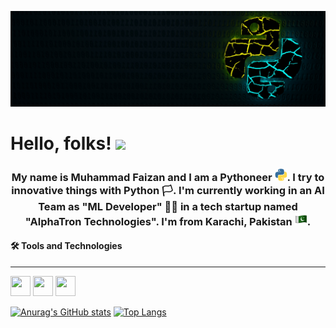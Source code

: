 <!--
### Hi there 👋
-->
![python cover img](resources/python-4785225.jpg)
# Hello, folks! <img src="https://raw.githubusercontent.com/MartinHeinz/MartinHeinz/master/wave.gif" width="30px">
<h3 align='center'>My name is Muhammad Faizan and I am a Pythoneer <img height="20" width="20" src="resources/giphy.gif">. I try to innovative things with Python 🏳️. I'm currently working in an AI Team as "ML Developer" 👨‍💻 in a tech startup named "AlphaTron Technologies". I'm from Karachi, Pakistan <img height="20" width="20" src="resources/pakistan.png">.</h3>

#### 🛠️ Tools and Technologies
----
<img height="32" width="32" src="https://unpkg.com/simple-icons@v4/icons/tensorflow.svg" />
<img height="32" width="32" src="https://unpkg.com/simple-icons@v4/icons/keras.svg" />
<img height="32" width="32" src="https://unpkg.com/simple-icons@v4/icons/python.svg" />

[![Anurag's GitHub stats](https://github-readme-stats.vercel.app/api?username=qfaizan401&show_icons=true)](https://github.com/anuraghazra/github-readme-stats)
[![Top Langs](https://github-readme-stats.vercel.app/api/top-langs/?username=qfaizan401&layout=compact)](https://github.com/anuraghazra/github-readme-stats)




<!--
**qfaizan401/qfaizan401** is a ✨ _special_ ✨ repository because its `README.md` (this file) appears on your GitHub profile.

Here are some ideas to get you started:

- 🔭 I’m currently working on ...
- 🌱 I’m currently learning ...
- 👯 I’m looking to collaborate on ...
- 🤔 I’m looking for help with ...
- 💬 Ask me about ...
- 📫 How to reach me: ...
- 😄 Pronouns: ...
- ⚡ Fun fact: ...
-->
